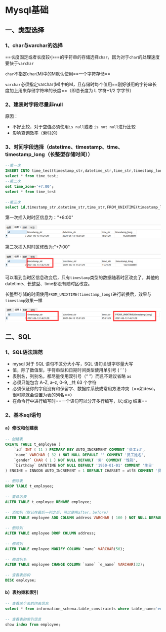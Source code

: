 # Mysql基础

## 一、类型选择

### 1、char与varchar的选择

==长度固定或者长度较小==的字符串的存储选择`char`，因为对于`char`的处理速度要快于`varchar`

`char`不指定char(M)中的M默认使用==一个字符存储==

`varchar`必须指定varchar(M)中的M，且存储时每个值用==刚好够用的字符串长度加上用来存储字符串的长度==（即总长度为 L 字符+1/2 字字节）

### 2、建表时字段尽量非null

原因：

- 不好比较，对于空值必须使用` is null `或者 `is not null`进行比较
- 影响查询效率（索引的）

### 3、时间字段选择（datetime、timestamp、time、timestamp_long（长整型存储时间））

```sql
--第一次
INSERT INTO time_test(timestamp_str,datetime_str,time_str,timestamp_long) values (NOW(),NOW(),NOW(),UNIX_TIMESTAMP(NOW()));
select * from time_test;
--第二次
set time_zone='+7:00';
select * from time_test

--第三次
select id,timestamp_str,datetime_str,time_str,FROM_UNIXTIME(timestamp_long) from time_test
```

第一次插入时时区信息为："+8:00"

![image-20210613152137104](images/image-20210613152137104.png)

第二次插入时时区修改为:"+7:00"

![image-20210613152258470](images/image-20210613152258470.png)

可以看到当时区信息改变后，只有`timestamp`类型的数据随着时区改变了，其他的datetime、长整型、time都没有随时区改变。

长整型存储的时间使用`FROM_UNIXTIME(timestamp_long)`进行转换后，效果与`timestamp`效果一样

![image-20210613152508377](images/image-20210613152508377.png)

## 二、SQL

### 1、SQL语法规范

- mysql 对于 SQL 语句不区分大小写，SQL 语句关键字尽量大写 
- 值，除了数值型，字符串型和日期时间类型使用单引号 ( ‘ ’ )
- 表别名，列别名，都尽量使用双引号（“ ”）而且不建议省略 `as`
- 必须只能包含 A–Z, a–z, 0–9, _共 63 个字符
- 必须保证你的字段没有和保留字、数据库系统或常用方法冲突（==如desc，很可能就会设置为表的列名==）
- 在命令行中进行编写时==一个语句可以分开多行编写，以;或\g 结束==

### 2、基本sql语句

#### a）修改和创建表

```sql
-- 创建表
CREATE TABLE t_employee (
	`id` INT ( 11 ) PRIMARY KEY AUTO_INCREMENT COMMENT '员工id',
	`name` VARCHAR ( 32 ) NOT NULL DEFAULT '' COMMENT '员工姓名',
	`gender` CHAR ( 1 ) NOT NULL DEFAULT '男' COMMENT '性别',
	`birthday` DATETIME NOT NULL DEFAULT '1950-01-01' COMMENT '生日' 
) ENGINE = INNODB AUTO_INCREMENT = 1 DEFAULT CHARSET = utf8 COMMENT '员工表';

-- 删除表
DROP TABLE t_employee;

-- 重命名表
ALTER TABLE t_employee RENAME employee;

-- 添加列（默认在最后一列之后，可以使用after，before）
ALTER TABLE employee ADD COLUMN address VARCHAR ( 100 ) NOT NULL DEFAULT '' COMMENT '员工住址' AFTER gender;

-- 删除列
ALTER TABLE employee DROP COLUMN address;

-- 修改列
ALTER TABLE employee MODIFY COLUMN `name` VARCHAR(50);

-- 修改列名
ALTER TABLE employee CHANGE COLUMN `name` `e_name` VARCHAR(32);

-- 查看表结构
DESC employee;
```

#### b）表约束和索引

```sql
-- 查看某个表的约束信息
select * from information_schema.table_constraints where table_name='employee';

-- 查看表的索引信息 
show index from employee;
```







